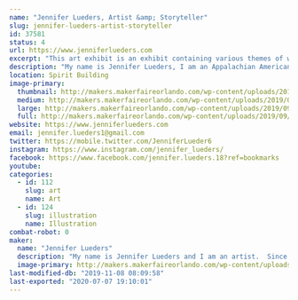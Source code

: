 ```yaml
---
name: "Jennifer Lueders, Artist &amp; Storyteller"
slug: jennifer-lueders-artist-storyteller
id: 37581
status: 4
url: https://www.jenniferlueders.com
excerpt: "This art exhibit is an exhibit containing various themes of whimsy and delightful watercolors and drawn illustrative work of artist and storyteller, Jennifer Lueders."
description: "My name is Jennifer Lueders, I am an Appalachian American and an artist and storyteller.  I primarily use watercolor, color pencil, and pen and ink to create my illustrations.  My art can be described as whimsical, touching the child within.  My childhood in the mountains was steeped in the cultural tradition of storytelling.  This tradition can be traced back to England, Ireland, &amp; Scotland etc.  The folklore &amp; grand ditties that we would share in my sub-culture down deep in the mountains of West Virginia and Kentucky, often inspired me to create delightful pictures in my imagination.   Now, years later, I am still continuing to express myself, through painting, drawing, writing and telling stories.  I received a higher education at the universities, pursued art and taught for a many years pressing through a lot of challenging moments.  My husband and I enjoy traveling and exploring many places and have moved a number of times through the military lifestyle.  At one time we lived in Germany, near the homestead of the Brothers Grimm.  Now we reside in beautiful, sunny Florida. Besides participating with my art at conventions and festivals, I am currently developing a children's book all about mermaids and projected to publish the end of 2019!  When you come by my exhibit you will see \"Mermaids From Around the World\", my ongoing \"Alice in Wonderland\" series, a series of Hobbit habitats as a tribute to the great J.R.R.Tolkein (author), and a little of \"The Realm of Wanderton\", a mystical fairy realm which is the theme of a NEW children's comic book projected to come by the end of 2020."
location: Spirit Building
image-primary:
  thumbnail: http://makers.makerfaireorlando.com/wp-content/uploads/2019/09/Alice_Rabbit_Falling-150x150.jpg
  medium: http://makers.makerfaireorlando.com/wp-content/uploads/2019/09/Alice_Rabbit_Falling-226x300.jpg
  large: http://makers.makerfaireorlando.com/wp-content/uploads/2019/09/Alice_Rabbit_Falling-771x1024.jpg
  full: http://makers.makerfaireorlando.com/wp-content/uploads/2019/09/Alice_Rabbit_Falling.jpg
website: https://www.jenniferlueders.com
email: jennifer.lueders1@gmail.com
twitter: https://mobile.twitter.com/JenniferLueder6
instagram: https://www.instagram.com/jennifer_lueders/
facebook: https://www.facebook.com/jennifer.lueders.18?ref=bookmarks
youtube: 
categories:
  - id: 112
    slug: art
    name: Art
  - id: 124
    slug: illustration
    name: Illustration
combat-robot: 0
maker:
  name: "Jennifer Lueders"
  description: "My name is Jennifer Lueders and I am an artist.  Since I was a wee girl back in the Appalachian Mountains,  I was steeped in the cultural tradition of storytelling, which can be traced back to England, Ireland, and Scotland.  The old folk tales, grand ditties, and riddles that we would share, often inspired me to create delightful pictures in my imagination.  I would take these images and sketch my own drawings and handmade books.  After high school, I received a higher education, pursued art and teaching for a long while. My husband and I enjoy traveling and have explored many places and at one time we lived in Germany, near the homestead of the Brothers Grimm.  Now we reside in beautiful, sunny Florida. Besides selling whimsical and fantasy art at conventions and art festivals, I am currently a few children's books.  "
  image-primary: http://makers.makerfaireorlando.com/wp-content/uploads/2019/06/MINI-FAIRY-WITH-BUTTERFLY_mini-1024x1014.jpg
last-modified-db: "2019-11-08 08:09:58"
last-exported: "2020-07-07 19:10:01"
---
```

